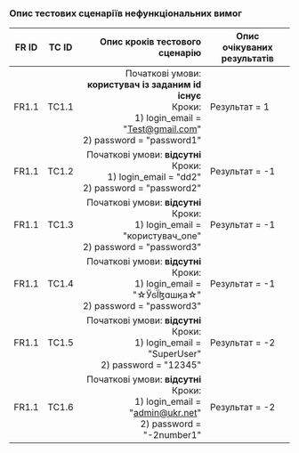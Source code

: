 ### Опис тестових сценаріїв нефункціональних вимог

| FR ID 	| TC ID 	|                                                                                                  Опис кроків тестового сценарію 	| Опис очікуваних результатів 	|
|:-----:	|:-----:	|--------------------------------------------------------------------------------------------------------------------------------:	|-----------------------------	|
| FR1.1 	| TC1.1 	| Початкові умови: **користувач із заданим id існує**<br>Кроки:<br>1) login_email = "Test@gmail.com"<br>2) password = "password1" 	|        Результат = 1        	|
| FR1.1 	| TC1.2 	| Початкові умови: **відсутні**<br>Кроки:<br>1) login_email = "dd2"<br>2) password = "password2"                                  	|        Результат = -1       	|
| FR1.1 	| TC1.3 	| Початкові умови: **відсутні**<br>Кроки:<br>1) login_email = "користувач_one"<br>2) password = "password3"                       	|        Результат = -1       	|
| FR1.1 	| TC1.4 	| Початкові умови: **відсутні**<br>Кроки:<br>1) login_email = "☆ӲϭΪɮɑшӄа☆"<br>2) password = "password3"                           	|        Результат = -1       	|
| FR1.1 	| TC1.5 	| Початкові умови: **відсутні**<br>Кроки:<br>1) login_email = "SuperUser"<br>2) password = "12345"                                	|        Результат = -2       	|
| FR1.1 	| TC1.6 	| Початкові умови: **відсутні**<br>Кроки:<br>1) login_email = "admin@ukr.net"<br>2) password = "-2number1"                        	|        Результат = -2       	|